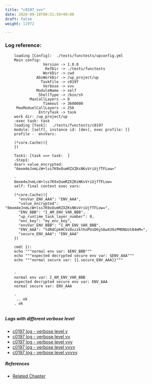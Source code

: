 ```yaml
---
title: "c0197_vvv"
date: 2020-09-18T00:51:59+99:00
draft: false
weight: 11972

---
```


### Log reference: <no value>

```
    loading [Config]:  ./tests/functests/upconfig.yml
    Main config:
                 Version -> 1.0.0
                  RefDir -> ./tests/functests
                 WorkDir -> cwd
              AbsWorkDir -> /up_project/up
                TaskFile -> c0197
                 Verbose -> vvv
              ModuleName -> self
               ShellType -> /bin/sh
           MaxCallLayers -> 8
                 Timeout -> 3600000
     MaxModuelCallLayers -> 256
               EntryTask -> task
    work dir: /up_project/up
    -exec task: task
    loading [Task]:  ./tests/functests/c0197
    module: [self], instance id: [dev], exec profile: []
    profile -  envVars:
    
    (*core.Cache)({
    })
    
    Task1: [task ==> task:  ]
    -Step1:
    dvar> value_encrypted:
    "6mxm4eJnmLcW+lss7K9xOumRZXZKsNKvVriUjfTFLow="
    
    -
    6mxm4eJnmLcW+lss7K9xOumRZXZKsNKvVriUjfTFLow=
    self: final context exec vars:
    
    (*core.Cache)({
      "envVar_ENV_AAA": "ENV_AAA",
      "value_encrypted": "6mxm4eJnmLcW+lss7K9xOumRZXZKsNKvVriUjfTFLow=",
      "ENV_BBB": "I_AM_ENV_VAR_BBB",
      "up_runtime_task_layer_number": 0,
      "enc_key": "my_enc_key",
      "envVar_ENV_BBB": "I_AM_ENV_VAR_BBB",
      "ENV_AAA": "tdRdCpkHCVz0xzzkthoPUsD6yS6w439zPMDNUot84mM=",
      "secure_ENV_AAA": "ENV_AAA"
    })
    
    cmd( 1):
    echo """normal env var: $ENV_BBB"""
    echo """expected decrypted secure env var: $ENV_AAA"""
    echo """normal secure var: {{.secure_ENV_AAA}}"""
    
    
    -
    normal env var: I_AM_ENV_VAR_BBB
    expected decrypted secure env var: ENV_AAA
    normal secure var: ENV_AAA
    
    -
     .. ok
    . ok
    
```

##### Logs with different verbose level
* [c0197 log - verbose level v](../../logs/c0197_v)
* [c0197 log - verbose level vv](../../logs/c0197_vv)
* [c0197 log - verbose level vvv](../../logs/c0197_vvv)
* [c0197 log - verbose level vvvv](../../logs/c0197_vvvv)
* [c0197 log - verbose level vvvvv](../../logs/c0197_vvvvv)

##### References
* [Related Chapter](../../security/c0197)
